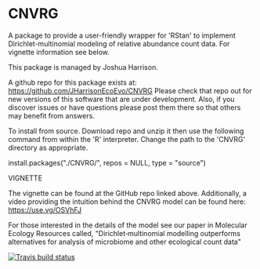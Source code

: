 # CNVRG

A package to provide a user-friendly wrapper for 'RStan' to implement Dirichlet-multinomial modeling of relative abundance count data. For vignette information see below.

This package is managed by Joshua Harrison.

A github repo for this package exists at: https://github.com/JHarrisonEcoEvo/CNVRG
Please check that repo out for new versions of this software that are under development. Also, if you discover issues or have questions please post them there so that others may benefit from answers.

To install from source. Download repo and unzip it then use the following command from within the 'R' interpreter. 
Change the path to the 'CNVRG' directory as appropriate. 

install.packages("./CNVRG/", repos = NULL, type = "source")

VIGNETTE

The vignette can be found at the GitHub repo linked above. Additionally, a video providing the intuition behind the CNVRG model can be found here: https://use.vg/OSVhFJ

For those interested in the details of the model see our paper in Molecular Ecology Resources called, "Dirichlet‐multinomial modelling outperforms alternatives for analysis of microbiome and other ecological count data"


<!-- badges: start -->
[![Travis build status](https://travis-ci.com/JHarrisonEcoEvo/CNVRG.svg?branch=master)](https://travis-ci.com/JHarrisonEcoEvo/CNVRG)
<!-- badges: end -->